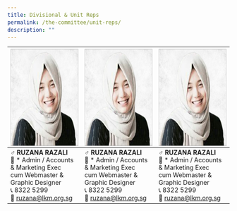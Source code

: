 ```yaml
---
title: Divisional & Unit Reps
permalink: /the-committee/unit-reps/
description: ""
---
```

| <img style="float:left;width:220px;height:220px;" src="/images/ruzana.png"> | <img style="float:left;width:220px;height:220px;" src="/images/ruzana.png"> | <img style="float:left;width:220px;height:220px;" src="/images/ruzana.png">
| -------- | -------- | -------- |
| ♂ **RUZANA RAZALI**<br>📇 *   Admin / Accounts &amp; Marketing Exec<br>cum Webmaster &amp; Graphic Designer<br>📞 8322 5299<br>📩 ruzana@lkm.org.sg | ♂ **RUZANA RAZALI**<br>📇 *   Admin / Accounts &amp; Marketing Exec<br>cum Webmaster &amp; Graphic Designer<br>📞 8322 5299<br>📩 ruzana@lkm.org.sg | ♂ **RUZANA RAZALI**<br>📇 *   Admin / Accounts &amp; Marketing Exec<br>cum Webmaster &amp; Graphic Designer<br>📞 8322 5299<br>📩 ruzana@lkm.org.sg |